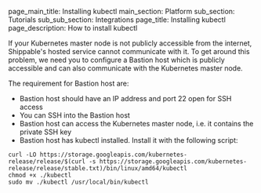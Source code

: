 page_main_title: Installing kubectl
main_section: Platform
sub_section: Tutorials
sub_sub_section: Integrations
page_title: Installing kubectl
page_description: How to install kubectl

If your Kubernetes master node is not publicly accessible from the internet, Shippable's hosted service cannot communicate with it. To get around this problem, we need you to configure a Bastion host which is publicly accessible and can also communicate with the Kubernetes master node.

The requirement for Bastion host are:
* Bastion host should have an IP address and port 22 open for SSH access
* You can SSH into the Bastion host
* Bastion host can access the Kubernetes master node, i.e. it contains the private SSH key
* Bastion host has kubectl installed. Install it with the following script:

```
curl -LO https://storage.googleapis.com/kubernetes-release/release/$(curl -s https://storage.googleapis.com/kubernetes-release/release/stable.txt)/bin/linux/amd64/kubectl
chmod +x ./kubectl
sudo mv ./kubectl /usr/local/bin/kubectl

```
